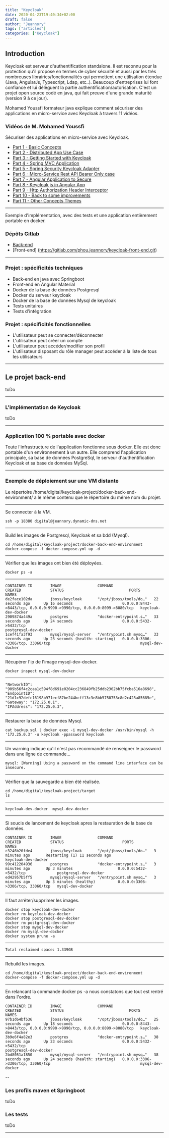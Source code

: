 ```yaml
---
title: "Keycloak"
date: 2020-04-23T19:40:34+02:00
draft: false
author: "Jeannory"
tags: ["articles"]
categories: ["Keycloak"]
---
```

## Introduction ##

Keycloak est serveur d'authentification standalone.
Il est reconnu pour la protection qu'il propose en termes de cyber sécurité et aussi par les très nombreuses librairies/fonctionnalités qui permettent une utilisation étendue (Java, AngularJs, Typescript, Ldap, etc..). Beaucoup d'entreprises lui font confiance et lui délèguent la partie authentification/autorisation.
C'est un projet open source codé en java, qui fait preuve d'une grande maturité (version 9 à ce jour).

Mohamed Youssfi formateur java explique comment sécuriser des applications en micro-service avec Keycloak à travers 11 vidéos.

<!-- <div style="position: relative; padding-bottom: 56.25%; height: 0; overflow: hidden;">
  <iframe src="https://www.youtube.com/watch?v=2DYWyE9jkEY" style="position: absolute; top: 0; left: 0; width: 50%; height: 75%; border:0;" allowfullscreen title="YouTube Video"></iframe>
</div> -->

### Vidéos de M. Mohamed Youssfi ###
Sécuriser des applications en micro-service avec Keycloak.

* [Part 1 - Basic Concepts](https://www.youtube.com/watch?v=2DYWyE9jkEY)
* [Part 2 - Distributed App Use Case](https://www.youtube.com/watch?v=hiu4uHjdWbY&t=35s)
* [Part 3 - Getting Started with Keycloak](https://www.youtube.com/watch?v=mFJSxX9d-Cg)
* [Part 4 - Spring MVC Application](https://www.youtube.com/watch?v=QksFYgRUxGQ&t=188s)
* [Part 5 - Spring Security Keycloak Adapter](https://www.youtube.com/watch?v=NvpbR_wvPlQ&t=6s)
* [Part 6 - Micro-Service Rest API Bearer Only case](https://www.youtube.com/watch?v=grvDI2kvgsc&t=4s)
* [Part 7 - Angular Application to Secure](https://www.youtube.com/watch?v=Seq2qCCwxZ0&t=37s)
* [Part 8 - Keycloak js in Angular App](https://www.youtube.com/watch?v=5n0DhOdLxPc&t=29s)
* [Part 9 - Http Authorization Header Interceptor](https://www.youtube.com/watch?v=nIm78BIIeFE&t=27s)
* [Part 10 - Back to some improvements](https://www.youtube.com/watch?v=ObHhIvSILOs&t=21s)
* [Part 11 - Other Concepts Themes](https://www.youtube.com/watch?v=13vIJR8vT3w&t=110s)

---

Exemple d'implémentation, avec des tests et une application entièrement portable en docker.

### Dépôts Gitlab ###

* [Back-end](https://gitlab.com/phou.jeannory/keycloak-back-end.git)
* [Front-end] (https://gitlab.com/phou.jeannory/keycloak-front-end.git)

---

### Projet : spécificités techniques ###

* Back-end en java avec Springboot
* Front-end en Angular Material
* Docker de la base de données Postgresql
* Docker du serveur keycloak
* Docker de la base de données Mysql de keycloak
* Tests unitaires
* Tests d'intégration

### Projet : spécificités fonctionnelles ###

* L'utilisateur peut se connecter/déconnecter
* L'utilisateur peut créer un compte
* L'utilisateur peut accéder/modifier son profil
* L'utilisateur disposant du rôle manager peut accéder à la liste de tous les utilisateurs

---

## Le projet back-end ##

toDo

---

### L'implémentation de Keycloak ###

toDo

---

### Application 100 % portable avec docker ###

Toute l'infrastructure de l'application fonctionne sous docker. Elle est donc portable d'un environnement à un autre.
Elle comprend l'application principale, sa base de données PostgreSql, le serveur d'authentification Keycloak et sa base de données MySql.

---

### Exemple de déploiement sur une VM distante ###

Le répertoire /home/digital/keycloak-project/docker-back-end-environment/ a le même contenu que le répertoire du même nom du projet. 

---

Se connecter à la VM.

    ssh -p 18380 digital@jeannory.dynamic-dns.net

---

Build les images de Postgresql, Keycloak et sa bdd (Mysql).

    cd /home/digital/keycloak-project/docker-back-end-environment
    docker-compose -f docker-compose.yml up -d

---

Vérifier que les images ont bien été déployées.

    docker ps -a

---

    CONTAINER ID        IMAGE                COMMAND                  CREATED             STATUS                             PORTS                                                                    NAMES
    de2face102da        jboss/keycloak       "/opt/jboss/tools/do…"   22 seconds ago      Up 16 seconds                      0.0.0.0:8443->8443/tcp, 0.0.0.0:9990->9990/tcp, 0.0.0.0:8099->8080/tcp   keycloak-dev-docker
    2909874a449a        postgres             "docker-entrypoint.s…"   33 seconds ago      Up 24 seconds                      0.0.0.0:5432->5432/tcp                                                   postgresql-dev-docker
    1cef41fa3f93        mysql/mysql-server   "/entrypoint.sh mysq…"   33 seconds ago      Up 23 seconds (health: starting)   0.0.0.0:3306->3306/tcp, 33060/tcp                                        mysql-dev-docker

---

Récupérer l'ip de l'image mysql-dev-docker.

    docker inspect mysql-dev-docker

---

    "NetworkID": "909b56f4c2caa1c594f8d691e0204cc236849fb25ddb2302bb75fcba516a8698",
    "EndpointID": "21d1c92defc16198b971ecf87be244bcff13c3e8bb5750753c8d2c428a85685e",
    "Gateway": "172.25.0.1",
    "IPAddress": "172.25.0.3",

---

Restaurer la base de données Mysql.

    cat backup.sql | docker exec -i mysql-dev-docker /usr/bin/mysql -h '172.25.0.3' -u keycloak -ppassword keycloak

---

Un warning indique qu'il n'est pas recommandé de renseigner le password dans une ligne de commande...

    mysql: [Warning] Using a password on the command line interface can be insecure.

---

Vérifier que la sauvegarde a bien été réalisée.

    cd /home/digital/keycloak-project/target
    ls

---

    keycloak-dev-docker  mysql-dev-docker

---

Si soucis de lancement de keycloak apres la restauration de la base de données.

    CONTAINER ID        IMAGE                COMMAND                  CREATED             STATUS                          PORTS                               NAMES
    c3246b20fde4        jboss/keycloak       "/opt/jboss/tools/do…"   3 minutes ago       Restarting (1) 11 seconds ago                                       keycloak-dev-docker
    99c412204936        postgres             "docker-entrypoint.s…"   3 minutes ago       Up 3 minutes                    0.0.0.0:5432->5432/tcp              postgresql-dev-docker
    ed42957b5ff5        mysql/mysql-server   "/entrypoint.sh mysq…"   3 minutes ago       Up 3 minutes (healthy)          0.0.0.0:3306->3306/tcp, 33060/tcp   mysql-dev-docker

---

Il faut arrêter/supprimer les images.

    docker stop keycloak-dev-docker
    docker rm keycloak-dev-docker
    docker stop postgresql-dev-docker
    docker rm postgresql-dev-docker
    docker stop mysql-dev-docker
    docker rm mysql-dev-docker
    docker system prune -a

---

    Total reclaimed space: 1.339GB

---

Rebuild les images.

    cd /home/digital/keycloak-project/docker-back-end-environment
    docker-compose -f docker-compose.yml up -d

---

En relancant la commande docker ps -a nous constatons que tout est rentré dans l'ordre.

    CONTAINER ID        IMAGE                COMMAND                  CREATED             STATUS                             PORTS                                                                    NAMES
    97b1d64bf536        jboss/keycloak       "/opt/jboss/tools/do…"   25 seconds ago      Up 18 seconds                      0.0.0.0:8443->8443/tcp, 0.0.0.0:9990->9990/tcp, 0.0.0.0:8099->8080/tcp   keycloak-dev-docker
    3b9e6f4a82e3        postgres             "docker-entrypoint.s…"   38 seconds ago      Up 23 seconds                      0.0.0.0:5432->5432/tcp                                                   postgresql-dev-docker
    2bd8051a1850        mysql/mysql-server   "/entrypoint.sh mysq…"   38 seconds ago      Up 24 seconds (health: starting)   0.0.0.0:3306->3306/tcp, 33060/tcp                                        mysql-dev-docker

--

### Les profils maven et Springboot ###

toDo

### Les tests ###

toDo

---
